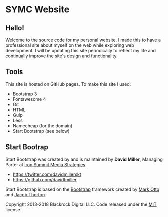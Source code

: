 # SYMC Website

## Hello!

Welcome to the source code for my personal website. I made this to have a professional site about myself on the web while exploring web development. I will be updating this site periodically to reflect my life and continually improve the site's design and functionality.

## Tools

This site is hosted on GitHub pages. To make this site I used:
* Bootstrap 3
* Fontawesome 4
* Git
* HTML
* Gulp
* Less
* Namecheap (for the domain)
* Start Bootstrap (see below)


## Start Bootrap

Start Bootstrap was created by and is maintained by **David Miller**, Managing Parter at [Iron Summit Media Strategies](http://www.ironsummitmedia.com/).

* https://twitter.com/davidmillerskt
* https://github.com/davidtmiller

Start Bootstrap is based on the [Bootstrap](http://getbootstrap.com/) framework created by [Mark Otto](https://twitter.com/mdo) and [Jacob Thorton](https://twitter.com/fat).

Copyright 2013-2018 Blackrock Digital LLC. Code released under the [MIT](https://github.com/BlackrockDigital/startbootstrap-full-width-pics/blob/gh-pages/LICENSE) license.